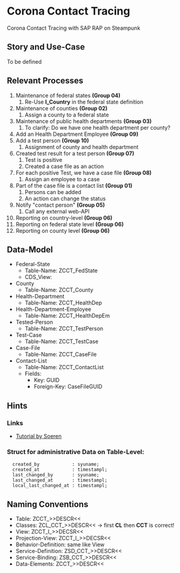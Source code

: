 # Corona Contact Tracing

Corona Contact Tracing with SAP RAP on Steampunk

## Story and Use-Case

To be defined

## Relevant Processes

1. Maintenance of federal states **(Group 04)**
   1. Re-Use **I_Country** in the federal state definition
2. Maintenance of counties **(Group 02)**
   1. Assign a county to a federal state
3. Maintenance of public health departments **(Group 03)**
   1. To clarify: Do we have one health department per county?
4. Add an Health Department Employee **(Group 09)**
5. Add a test person **(Group 10)**
   1. Assignment of county and health department
6. Created test result for a test person **(Group 07)**
   1. Test is positive
   2. Created a case file as an action
7. For each positive Test, we have a case file **(Group 08)**
   1. Assign an employee to a case
8. Part of the case file is a contact list **(Group 01)**
   1. Persons can be added
   2. An action can change the status
9. Notify "contact person" **(Group 05)**
    1. Call any external web-API
10. Reporting on country-level **(Group 06)**
11. Reporting on federal state level **(Group 06)**
12. Reporting on county level **(Group 06)**

## Data-Model

- Federal-State
  - Table-Name: ZCCT_FedState
  - CDS_View:
- County
  - Table-Name: ZCCT_County
- Health-Department
  - Table-Name: ZCCT_HealthDep
- Health-Department-Employee
  - Table-Name: ZCCT_HealthDepEm
- Tested-Person
  - Table-Name: ZCCT_TestPerson
- Test-Case
  - Table-Name: ZCCT_TestCase
- Case-File
  - Table-Name: ZCCT_CaseFile
- Contact-List
  - Table-Name: ZCCT_ContactList
  - Fields:
    - Key: GUID
    - Foreign-Key: CaseFileGUID

## Hints

### Links

- [Tutorial by Soeren](https://github.com/soschlegel/abap.livecoding)

### Struct for administrative Data on Table-Level:

```abap
  created_by            : syuname;  
  created_at            : timestampl;
  last_changed_by       : syuname;
  last_changed_at       : timestampl;
  local_last_changed_at : timestampl;
```

## Naming Conventions

- Table: ZCCT_>>DESCR<<
- Classes: ZCL_CCT_>>DESCR<< &rarr; first **CL** then **CCT** is correct!
- View: ZCCT_I_>>DECSR<<
- Projection-View: ZCCT_I_>>DECSR<<
- Behavior-Definition: same like View
- Service-Definition: ZSD_CCT_>>DESCR<<
- Service-Binding: ZSB_CCT_>>DESCR<<
- Data-Elements: ZCCT_>>DESCR<< 